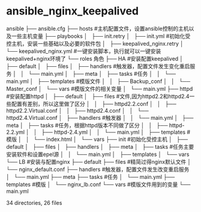 # ansible_nginx_keepalived
ansible
├── ansible.cfg
├── hosts #主机配置文件，设置ansible控制的主机以及一些主机变量
├── playbooks
│   ├── init.retry
│   ├── init.yml #初始化受控主机，安装一些基础以及必要的软件包
│   ├── keepalived_nginx.retry
│   └── keepalived_nginx.yml #一键安装脚本，执行就可以一键安装keepalived+nginx环境了
└── roles 角色
    ├── HA #安装配置keepalived
    │   ├── default
    │   ├── files
    │   ├── handlers #触发器，配置文件发生变化重启服务
    │   │   └── main.yml
    │   ├── meta
    │   ├── tasks #任务
    │   │   └── main.yml
    │   ├── templates #模版文件
    │   │   ├── Backup_conf
    │   │   └── Master_conf
    │   └── vars #模版文件的相关变量
    │       └── main.yml
    ├── httpd #安装配置httpd
    │   ├── default
    │   ├── files #文件,因为httpd2.2和httpd2.4一些配置有差别，所以这里做了区分
    │   │   ├── httpd2.2.conf
    │   │   ├── httpd2.2.Virtual.conf
    │   │   ├── httpd2.4.conf
    │   │   └── httpd2.4.Virtual.conf
    │   ├── handlers #触发器
    │   │   └── main.yml
    │   ├── meta
    │   ├── tasks #任务，根据httpd版本不同做了区分
    │   │   ├── httpd-2.2.yml
    │   │   ├── httpd-2.4.yml
    │   │   └── main.yml
    │   ├── templates #模版
    │   │   └── index.html
    │   └── vars
    ├── init #初始化受控主机
    │   ├── default
    │   ├── files
    │   ├── handlers
    │   ├── meta
    │   ├── tasks #任务主要安装软件和设置epel源
    │   │   └── main.yml
    │   ├── templates
    │   └── vars
    └── LB #安装与配置nginx
        ├── default
        ├── files #精简过得nginx默认文件
        │   └── nginx_default.conf
        ├── handlers #触发器，配置文件发生改变重启服务
        │   └── main.yml
        ├── meta
        ├── tasks #任务
        │   └── main.yml
        ├── templates #模版
        │   └── nginx_lb.conf
        └── vars #模版文件用到的变量
            └── main.yml

34 directories, 26 files
